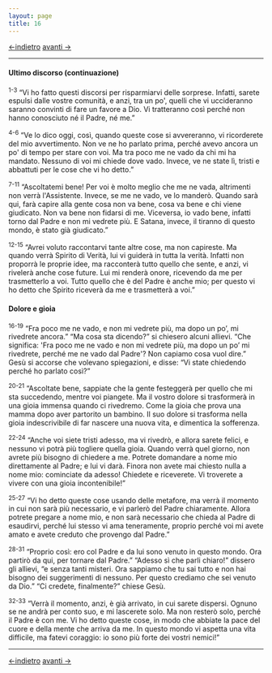 ```yaml
---
layout: page
title: 16
---
```

[<-indietro](gv15.html) [avanti ->](gv17.html)

--------------------------------
#### Ultimo discorso (continuazione)

<sup>1-3</sup> “Vi ho fatto questi discorsi per risparmiarvi delle
sorprese. Infatti, sarete espulsi dalle vostre comunità, e anzi, tra un
po', quelli che vi uccideranno saranno convinti di fare un favore a Dio.
Vi tratteranno così perché non hanno conosciuto né il Padre, né me.”

<sup>4-6</sup> “Ve lo dico oggi, così, quando queste cose si
avvereranno, vi ricorderete del mio avvertimento. Non ve ne ho parlato
prima, perché avevo ancora un po' di tempo per stare con voi. Ma tra
poco me ne vado da chi mi ha mandato. Nessuno di voi mi chiede dove
vado. Invece, ve ne state lì, tristi e abbattuti per le cose che vi ho
detto.”

<sup>7-11</sup> “Ascoltatemi bene! Per voi è molto meglio che me ne
vada, altrimenti non verrà l'Assistente. Invece, se me ne vado, ve lo
manderò. Quando sarà qui, farà capire alla gente cosa non va bene, cosa
va bene e chi viene giudicato. Non va bene non fidarsi di me. Viceversa,
io vado bene, infatti torno dal Padre e non mi vedrete più. E Satana,
invece, il tiranno di questo mondo, è stato già giudicato.”

<sup>12-15</sup> “Avrei voluto raccontarvi tante altre cose, ma non
capireste. Ma quando verrà Spirito di Verità, lui vi guiderà in tutta la
verità. Infatti non proporrà le proprie idee, ma racconterà tutto quello
che sente, e anzi, vi rivelerà anche cose future. Lui mi renderà onore,
ricevendo da me per trasmetterlo a voi. Tutto quello che è del Padre è
anche mio; per questo vi ho detto che Spirito riceverà da me e
trasmetterà a voi.”

#### Dolore e gioia

<sup>16-19</sup> “Fra poco me ne vado, e non mi vedrete più, ma dopo un
po’, mi rivedrete ancora.” “Ma cosa sta dicendo?” si chiesero alcuni
allievi. “Che significa: 'Fra poco me ne vado e non mi vedrete più, ma
dopo un po’ mi rivedrete, perché me ne vado dal Padre'? Non capiamo cosa
vuol dire.” Gesù si accorse che volevano spiegazioni, e disse: “Vi state
chiedendo perché ho parlato così?”

<sup>20-21</sup> “Ascoltate bene, sappiate che la gente festeggerà per
quello che mi sta succedendo, mentre voi piangete. Ma il vostro dolore
si trasformerà in una gioia immensa quando ci rivedremo. Come la gioia
che prova una mamma dopo aver partorito un bambino. Il suo dolore si
trasforma nella gioia indescrivibile di far nascere una nuova vita, e
dimentica la sofferenza.

<sup>22-24</sup> “Anche voi siete tristi adesso, ma vi rivedrò, e allora
sarete felici, e nessuno vi potrà più togliere quella gioia. Quando
verrà quel giorno, non avrete più bisogno di chiedere a me. Potrete
domandare a nome mio direttamente al Padre; e lui vi darà. Finora non
avete mai chiesto nulla a nome mio: cominciate da adesso! Chiedete e
riceverete. Vi troverete a vivere con una gioia incontenibile!”

<sup>25-27</sup> “Vi ho detto queste cose usando delle metafore, ma
verrà il momento in cui non sarà più necessario, e vi parlerò del Padre
chiaramente. Allora potrete pregare a nome mio, e non sarà necessario
che chieda al Padre di esaudirvi, perché lui stesso vi ama teneramente,
proprio perché voi mi avete amato e avete creduto che provengo dal
Padre.”

<sup>28-31</sup> “Proprio così: ero col Padre e da lui sono venuto in
questo mondo. Ora partirò da qui, per tornare dal Padre.” “Adesso sì che
parli chiaro!” dissero gli allievi, “e senza tanti misteri. Ora sappiamo
che tu sai tutto e non hai bisogno dei suggerimenti di nessuno. Per
questo crediamo che sei venuto da Dio.” “Ci credete, finalmente?” chiese
Gesù.

<sup>32-33</sup> “Verrà il momento, anzi, è già arrivato, in cui sarete
dispersi. Ognuno se ne andrà per conto suo, e mi lascerete solo. Ma non
resterò solo, perché il Padre è con me. Vi ho detto queste cose, in modo
che abbiate la pace del cuore e della mente che arriva da me. In questo
mondo vi aspetta una vita difficile, ma fatevi coraggio: io sono più
forte dei vostri nemici!”

--------------------------------
[<-indietro](gv15.html) [avanti ->](gv17.html)